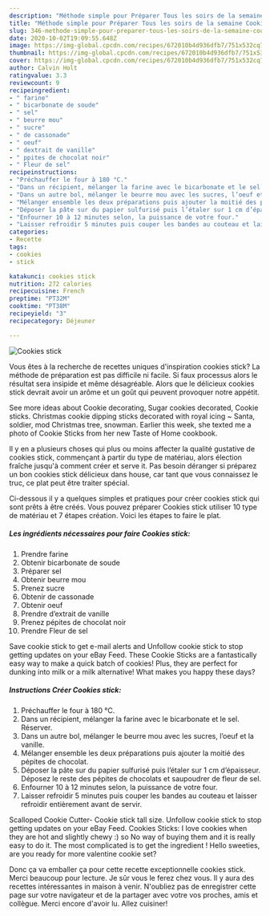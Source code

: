 ```yaml
---
description: "Méthode simple pour Préparer Tous les soirs de la semaine Cookies stick"
title: "Méthode simple pour Préparer Tous les soirs de la semaine Cookies stick"
slug: 346-methode-simple-pour-preparer-tous-les-soirs-de-la-semaine-cookies-stick
date: 2020-10-02T19:09:55.648Z
image: https://img-global.cpcdn.com/recipes/672010b4d936dfb7/751x532cq70/cookies-stick-photo-principale-de-la-recette.jpg
thumbnail: https://img-global.cpcdn.com/recipes/672010b4d936dfb7/751x532cq70/cookies-stick-photo-principale-de-la-recette.jpg
cover: https://img-global.cpcdn.com/recipes/672010b4d936dfb7/751x532cq70/cookies-stick-photo-principale-de-la-recette.jpg
author: Calvin Holt
ratingvalue: 3.3
reviewcount: 9
recipeingredient:
- " farine"
- " bicarbonate de soude"
- " sel"
- " beurre mou"
- " sucre"
- " de cassonade"
- " oeuf"
- " dextrait de vanille"
- " ppites de chocolat noir"
- " Fleur de sel"
recipeinstructions:
- "Préchauffer le four à 180 °C."
- "Dans un récipient, mélanger la farine avec le bicarbonate et le sel. Réserver."
- "Dans un autre bol, mélanger le beurre mou avec les sucres, l’oeuf et la vanille."
- "Mélanger ensemble les deux préparations puis ajouter la moitié des pépites de chocolat."
- "Déposer la pâte sur du papier sulfurisé puis l’étaler sur 1 cm d’épaisseur. Déposez le reste des pépites de chocolats et saupoudrer de fleur de sel."
- "Enfourner 10 à 12 minutes selon, la puissance de votre four."
- "Laisser refroidir 5 minutes puis couper les bandes au couteau et laisser refroidir entièrement avant de servir."
categories:
- Recette
tags:
- cookies
- stick

katakunci: cookies stick 
nutrition: 272 calories
recipecuisine: French
preptime: "PT32M"
cooktime: "PT38M"
recipeyield: "3"
recipecategory: Déjeuner

---
```



![Cookies stick](https://img-global.cpcdn.com/recipes/672010b4d936dfb7/751x532cq70/cookies-stick-photo-principale-de-la-recette.jpg)

Vous êtes à la recherche de recettes uniques d'inspiration cookies stick? La méthode de préparation est pas difficile ni facile. Si faux processus alors le résultat sera insipide et même désagréable. Alors que le délicieux cookies stick devrait avoir un arôme et un goût qui peuvent provoquer notre appétit.

See more ideas about Cookie decorating, Sugar cookies decorated, Cookie sticks. Christmas cookie dipping sticks decorated with royal icing ~ Santa, soldier, mod Christmas tree, snowman. Earlier this week, she texted me a photo of Cookie Sticks from her new Taste of Home cookbook.

Il y en a plusieurs choses qui plus ou moins affecter la qualité gustative de cookies stick, commençant à partir du type de matériau, alors élection fraîche jusqu'à comment créer et serve it. Pas besoin déranger si préparez un bon cookies stick délicieux dans house, car tant que vous connaissez le truc, ce plat peut être traiter spécial.


Ci-dessous il y a quelques simples et pratiques pour créer cookies stick qui sont prêts à être créés. Vous pouvez préparer Cookies stick utiliser 10 type de matériau et 7 étapes création. Voici les étapes to faire le plat.

<!--inarticleads1-->

##### Les ingrédients nécessaires pour faire Cookies stick:

1. Prendre  farine
1. Obtenir  bicarbonate de soude
1. Préparer  sel
1. Obtenir  beurre mou
1. Prenez  sucre
1. Obtenir  de cassonade
1. Obtenir  oeuf
1. Prendre  d’extrait de vanille
1. Prenez  pépites de chocolat noir
1. Prendre  Fleur de sel


Save cookie stick to get e-mail alerts and Unfollow cookie stick to stop getting updates on your eBay Feed. These Cookie Sticks are a fantastically easy way to make a quick batch of cookies! Plus, they are perfect for dunking into milk or a milk alternative! What makes you happy these days? 

<!--inarticleads2-->

##### Instructions Créer Cookies stick:

1. Préchauffer le four à 180 °C.
1. Dans un récipient, mélanger la farine avec le bicarbonate et le sel. Réserver.
1. Dans un autre bol, mélanger le beurre mou avec les sucres, l’oeuf et la vanille.
1. Mélanger ensemble les deux préparations puis ajouter la moitié des pépites de chocolat.
1. Déposer la pâte sur du papier sulfurisé puis l’étaler sur 1 cm d’épaisseur. Déposez le reste des pépites de chocolats et saupoudrer de fleur de sel.
1. Enfourner 10 à 12 minutes selon, la puissance de votre four.
1. Laisser refroidir 5 minutes puis couper les bandes au couteau et laisser refroidir entièrement avant de servir.


Scalloped Cookie Cutter- Cookie stick tall size. Unfollow cookie stick to stop getting updates on your eBay Feed. Cookies Sticks: I love cookies when they are hot and slightly chewy :) so No way of buying them and it is really easy to do it. The most complicated is to get the ingredient ! Hello sweeties, are you ready for more valentine cookie set? 


Donc ça va emballer ça pour cette recette exceptionnelle cookies stick. Merci beaucoup pour lecture. Je sûr vous le ferez chez vous. Il y aura des recettes  intéressantes in maison à venir. N'oubliez pas de enregistrer cette page sur votre navigateur et de la partager avec votre vos proches, amis et collègue. Merci encore d'avoir lu. Allez cuisiner!
